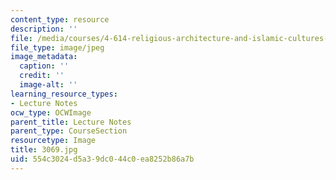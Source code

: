 ```yaml
---
content_type: resource
description: ''
file: /media/courses/4-614-religious-architecture-and-islamic-cultures-fall-2002/554c3024d5a39dc044c0ea8252b86a7b_3069.jpg
file_type: image/jpeg
image_metadata:
  caption: ''
  credit: ''
  image-alt: ''
learning_resource_types:
- Lecture Notes
ocw_type: OCWImage
parent_title: Lecture Notes
parent_type: CourseSection
resourcetype: Image
title: 3069.jpg
uid: 554c3024-d5a3-9dc0-44c0-ea8252b86a7b
---
```

